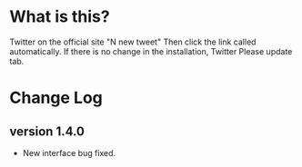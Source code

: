 # What is this?
Twitter on the official site "N new tweet" Then click the link called automatically.
If there is no change in the installation, Twitter Please update tab.

# Change Log
## version 1.4.0
- New interface bug fixed.
